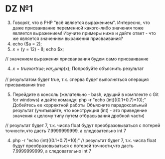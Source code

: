 # DZ №1

3. Говорят, что в PHP "всё является выражением". Интересно, что даже присваивание переменной какого-либо значения тоже является выражением! Изучите примеры ниже и дайте ответ - что же является значением выражения присваивания?
 1. echo ($a = 2);
 2. $x = ($y = 12) - 8; echo $x;

 // значением выражения присваивания будем само присваивание


4. $x = true xor true;
   var_dump($x);
   Попробуйте объяснить результат

// результатом будет true, т.к. сперва будет выполняться операция присваивания true

5. Перейдите в консоль (желательно - bash, идущий в комплекте с Git for windows) и дайте команду:
php -r "echo (int)((0.1+0.7)*10);"
Добейтесь ее корректной работы
Объясните парадоксальный результат (учитывайте, что конструкция (int) - это приведение значения к целому типу путем отбрасывания дробной части)

// результат будет 7, т.к. числа float будут преобразовываться с потерей точности,что дасть 7.9999999999, а следовательно int 7 

4. php -r "echo (int)((0.1+0.7)*10);" 
// результат будет 7, т.к. числа float будут преобразовываться с потерей точности,что дасть 7.9999999999, а следовательно int 7 


    